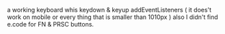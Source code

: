 a working keyboard whis keydown & keyup addEventListeners ( it does't work on mobile or every thing that is smaller than 1010px )
also I didn't find e.code for FN & PRSC buttons.